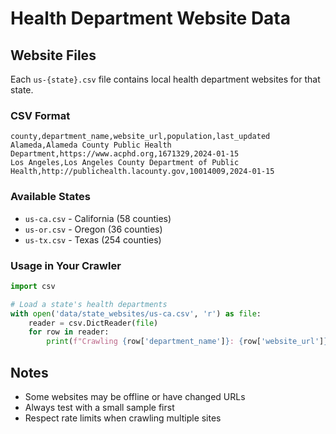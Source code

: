 # Health Department Website Data

## Website Files

Each `us-{state}.csv` file contains local health department websites for that state.

### CSV Format
```csv
county,department_name,website_url,population,last_updated
Alameda,Alameda County Public Health Department,https://www.acphd.org,1671329,2024-01-15
Los Angeles,Los Angeles County Department of Public Health,http://publichealth.lacounty.gov,10014009,2024-01-15
```

### Available States
- `us-ca.csv` - California (58 counties)
- `us-or.csv` - Oregon (36 counties) 
- `us-tx.csv` - Texas (254 counties)

### Usage in Your Crawler
```python
import csv

# Load a state's health departments
with open('data/state_websites/us-ca.csv', 'r') as file:
    reader = csv.DictReader(file)
    for row in reader:
        print(f"Crawling {row['department_name']}: {row['website_url']}")
```

## Notes
- Some websites may be offline or have changed URLs
- Always test with a small sample first
- Respect rate limits when crawling multiple sites